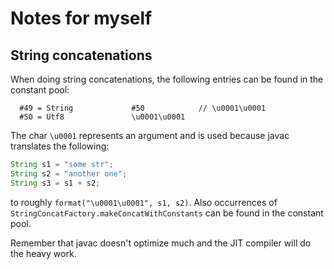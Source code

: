 # Notes for myself

## String concatenations

When doing string concatenations, the following entries can be found in the constant pool:
```
  #49 = String             #50            // \u0001\u0001
  #50 = Utf8               \u0001\u0001
```

The char `\u0001` represents an argument and is used because javac translates the following:
```java
String s1 = "some str";
String s2 = "another one";
String s3 = s1 + s2;
```

to roughly `format("\u0001\u0001", s1, s2)`. Also occurrences of `StringConcatFactory.makeConcatWithConstants` can be found in the constant pool.

Remember that javac doesn't optimize much and the JIT compiler will do the heavy work.